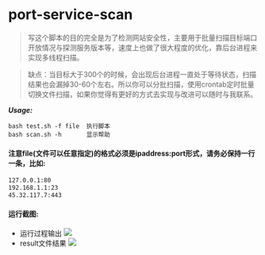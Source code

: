 # port-service-scan
>写这个脚本的目的完全是为了检测网站安全性，主要用于批量扫描目标端口开放情况与探测服务版本等，速度上也做了很大程度的优化，靠后台进程来实现多线程扫描。

>缺点：当目标大于300个的时候，会出现后台进程一直处于等待状态，扫描结果也会漏掉30-60个左右。所以你可以分批扫描，使用crontab定时批量切换文件扫描，如果你觉得有更好的方式去实现与改进可以随时与我联系。

***Usage:***
```shell
bash test.sh -f file  执行脚本
bash scan.sh -h       显示帮助
```
#### 注意file(文件可以任意指定)的格式必须是ipaddress:port形式，请务必保持一行一条，比如:
```bash
127.0.0.1:80
192.168.1.1:23
45.32.117.7:443
```
#### 运行截图:
* 运行过程输出
![](https://www.linux-code.com/wp-content/uploads/2018/05/96d99760986f95a7037f64f54b13e152.png)
* result文件结果
![](https://www.linux-code.com/wp-content/uploads/2018/05/a9eed714deba71bc9a82804a2f8616be.png)
